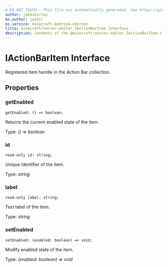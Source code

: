```yaml
---
# DO NOT TOUCH — This file was automatically generated. See https://github.com/mojang/minecraftapidocsgenerator to modify descriptions, examples, etc.
author: jakeshirley
ms.author: jashir
ms.service: minecraft-bedrock-edition
title: minecraft/server-editor.IActionBarItem Interface
description: Contents of the @minecraft/server-editor.IActionBarItem class.
---
```

# IActionBarItem Interface

Registered item handle in the Action Bar collection.

## Properties

### **getEnabled**
`getEnabled: () => boolean;`

Returns the current enabled state of the item.

Type: *() => boolean*

### **id**
`read-only id: string;`

Unique identifier of the item.

Type: *string*

### **label**
`read-only label: string;`

Text label of the item.

Type: *string*

### **setEnabled**
`setEnabled: (enabled: boolean) => void;`

Modify enabled state of the item.

Type: *(enabled: boolean) => void*
